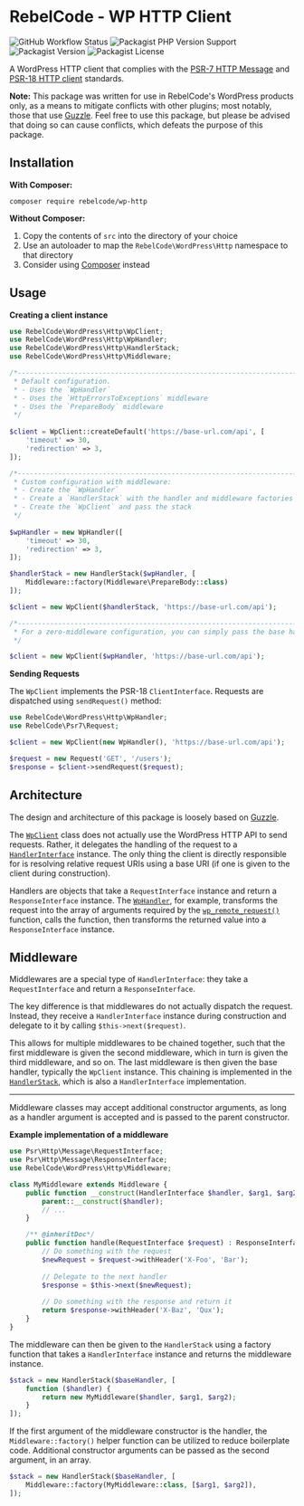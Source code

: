 # RebelCode - WP HTTP Client

![GitHub Workflow Status](https://img.shields.io/github/workflow/status/rebelcode/wp-http/Continuous%20Integration)
![Packagist PHP Version Support](https://img.shields.io/packagist/php-v/rebelcode/wp-http)
![Packagist Version](https://img.shields.io/packagist/v/rebelcode/wp-http)
![Packagist License](https://img.shields.io/packagist/l/rebelcode/wp-http)

A WordPress HTTP client that complies with the [PSR-7 HTTP Message][psr7] and [PSR-18 HTTP client][psr18] standards.

**Note:** This package was written for use in RebelCode's WordPress products only, as a means to mitigate conflicts with
other plugins; most notably, those that use [Guzzle][guzzle]. Feel free to use this package, but please be advised that
doing so can cause conflicts, which defeats the purpose of this package.

## Installation

**With Composer:**

```
composer require rebelcode/wp-http
```

**Without Composer:**

1. Copy the contents of `src` into the directory of your choice
2. Use an autoloader to map the `RebelCode\WordPress\Http` namespace to that directory
3. Consider using [Composer](https://getcomposer.org/) instead

## Usage

**Creating a client instance**

```php
use RebelCode\WordPress\Http\WpClient;
use RebelCode\WordPress\Http\WpHandler;
use RebelCode\WordPress\Http\HandlerStack;
use RebelCode\WordPress\Http\Middleware;

/*-----------------------------------------------------------------------------
 * Default configuration.
 * - Uses the `WpHandler`
 * - Uses the `HttpErrorsToExceptions` middleware
 * - Uses the `PrepareBody` middleware
 */
 
$client = WpClient::createDefault('https://base-url.com/api', [
    'timeout' => 30,
    'redirection' => 3,
]);

/*-----------------------------------------------------------------------------
 * Custom configuration with middleware:
 * - Create the `WpHandler`
 * - Create a `HandlerStack` with the handler and middleware factories
 * - Create the `WpClient` and pass the stack
 */
 
$wpHandler = new WpHandler([
    'timeout' => 30,
    'redirection' => 3,
]);

$handlerStack = new HandlerStack($wpHandler, [
    Middleware::factory(Middleware\PrepareBody::class)
]);

$client = new WpClient($handlerStack, 'https://base-url.com/api');

/*-----------------------------------------------------------------------------
 * For a zero-middleware configuration, you can simply pass the base handler
 */

$client = new WpClient($wpHandler, 'https://base-url.com/api');
```

**Sending Requests**

The `WpClient` implements the PSR-18 `ClientInterface`. Requests are dispatched using `sendRequest()` method:

```php
use RebelCode\WordPress\Http\WpHandler;
use RebelCode\Psr7\Request;

$client = new WpClient(new WpHandler(), 'https://base-url.com/api');

$request = new Request('GET', '/users');
$response = $client->sendRequest($request);
```

## Architecture

The design and architecture of this package is loosely based on [Guzzle][guzzle].

The [`WpClient`][client] class does not actually use the WordPress HTTP API to send requests. Rather, it delegates the
handling of the request to a [`HandlerInterface`][handler] instance. The only thing the client is directly responsible
for is resolving relative request URIs using a base URI (if one is given to the client during construction).

Handlers are objects that take a `RequestInterface` instance and return a `ResponseInterface` instance. The
[`WpHandler`][wp-handler], for example, transforms the request into the array of arguments required by the
[`wp_remote_request()`][wp-remote-request] function, calls the function, then transforms the returned value into a
`ResponseInterface` instance.

## Middleware

Middlewares are a special type of `HandlerInterface`: they take a `RequestInterface` and return a `ResponseInterface`.

The key difference is that middlewares do not actually dispatch the request. Instead, they receive a `HandlerInterface`
instance during construction and delegate to it by calling `$this->next($request)`.

This allows for multiple middlewares to be chained together, such that the first middleware is given the second
middleware, which in turn is given the third middleware, and so on. The last middleware is then given the base handler,
typically the `WpClient` instance. This chaining is implemented in the [`HandlerStack`][handler-stack], which is also
a `HandlerInterface` implementation.

---

Middleware classes may accept additional constructor arguments, as long as a handler argument is accepted and is passed
to the parent constructor.

**Example implementation of a middleware**

```php
use Psr\Http\Message\RequestInterface;
use Psr\Http\Message\ResponseInterface;
use RebelCode\WordPress\Http\Middleware;

class MyMiddleware extends Middleware {
    public function __construct(HandlerInterface $handler, $arg1, $arg2) {
        parent::__construct($handler);
        // ...
    }

    /** @inheritDoc*/
    public function handle(RequestInterface $request) : ResponseInterface{
        // Do something with the request
        $newRequest = $request->withHeader('X-Foo', 'Bar');
        
        // Delegate to the next handler
        $response = $this->next($newRequest);
        
        // Do something with the response and return it
        return $response->withHeader('X-Baz', 'Qux');
    }
}
```

The middleware can then be given to the `HandlerStack` using a factory function that takes a `HandlerInterface`
instance and returns the middleware instance.

```php
$stack = new HandlerStack($baseHandler, [
    function ($handler) {
        return new MyMiddleware($handler, $arg1, $arg2);
    }
]);
```

If the first argument of the middleware constructor is the handler, the `Middleware::factory()` helper function can be
utilized to reduce boilerplate code. Additional constructor arguments can be passed as the second argument, in an array.

```php
$stack = new HandlerStack($baseHandler, [
    Middleware::factory(MyMiddleware::class, [$arg1, $arg2]),
]);
```

[psr7]: https://www.php-fig.org/psr/psr-7/
[psr18]: https://www.php-fig.org/psr/psr-18/
[guzzle]: https://github.com/guzzle/guzzle
[handler]: src/HandlerInterface.php
[wp-handler]: src/WpHandler.php
[handler-stack]: src/HandlerStack.php
[client]: src/WpClient.php
[wp-remote-request]: https://developer.wordpress.org/reference/functions/wp_remote_request/
